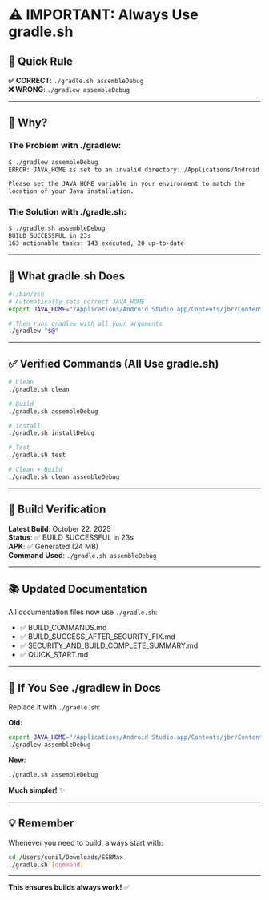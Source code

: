 # ⚠️ IMPORTANT: Always Use gradle.sh

## 🎯 Quick Rule

**✅ CORRECT**: `./gradle.sh assembleDebug`  
**❌ WRONG**: `./gradlew assembleDebug`

---

## 🤔 Why?

### The Problem with ./gradlew:
```bash
$ ./gradlew assembleDebug
ERROR: JAVA_HOME is set to an invalid directory: /Applications/Android

Please set the JAVA_HOME variable in your environment to match the
location of your Java installation.
```

### The Solution with ./gradle.sh:
```bash
$ ./gradle.sh assembleDebug
BUILD SUCCESSFUL in 23s
163 actionable tasks: 143 executed, 20 up-to-date
```

---

## 📝 What gradle.sh Does

```bash
#!/bin/zsh
# Automatically sets correct JAVA_HOME
export JAVA_HOME="/Applications/Android Studio.app/Contents/jbr/Contents/Home"

# Then runs gradlew with all your arguments
./gradlew "$@"
```

---

## ✅ Verified Commands (All Use gradle.sh)

```bash
# Clean
./gradle.sh clean

# Build
./gradle.sh assembleDebug

# Install
./gradle.sh installDebug

# Test
./gradle.sh test

# Clean + Build
./gradle.sh clean assembleDebug
```

---

## 🎉 Build Verification

**Latest Build**: October 22, 2025  
**Status**: ✅ BUILD SUCCESSFUL in 23s  
**APK**: ✅ Generated (24 MB)  
**Command Used**: `./gradle.sh assembleDebug`

---

## 📚 Updated Documentation

All documentation files now use `./gradle.sh`:
- ✅ BUILD_COMMANDS.md
- ✅ BUILD_SUCCESS_AFTER_SECURITY_FIX.md
- ✅ SECURITY_AND_BUILD_COMPLETE_SUMMARY.md
- ✅ QUICK_START.md

---

## 🔄 If You See ./gradlew in Docs

Replace it with `./gradle.sh`:

**Old**:
```bash
export JAVA_HOME="/Applications/Android Studio.app/Contents/jbr/Contents/Home"
./gradlew assembleDebug
```

**New**:
```bash
./gradle.sh assembleDebug
```

**Much simpler!** ✨

---

## 💡 Remember

Whenever you need to build, always start with:
```bash
cd /Users/sunil/Downloads/SSBMax
./gradle.sh [command]
```

---

**This ensures builds always work!** ✅

